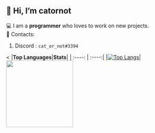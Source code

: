 ## 👋 Hi, I’m catornot
:computer: I am a **programmer**  who loves to work on new projects\.       
 :iphone: Contacts\: 
   1. Discord : `cat_or_not#3394`
<!--    2. *[LinkedIn](https://www.linkedin.com/in/alex-sadovnikov-61057b224)*
   3. *[email](catornot48@gmail.com)* -->
<
|**Top Languages**|**Stats**|
|    :----:       |    :----:| 
|[![Top Langs](https://github-readme-stats.vercel.app/api/top-langs/?username=catornot&layout=compact&theme=tokyonight&hide_border=true)](https://github.com/anuraghazra/github-readme-stats)| <img height="180em" src="https://github-readme-stats.vercel.app/api?username=catornot&show_icons=true&hide_border=true&&count_private=true&include_all_commits=true&theme=tokyonight" />
<!---
https://github.com/anuraghazra/github-readme-stats
https://www.webfx.com/tools/emoji-cheat-sheet/
should probably add some html
--->
